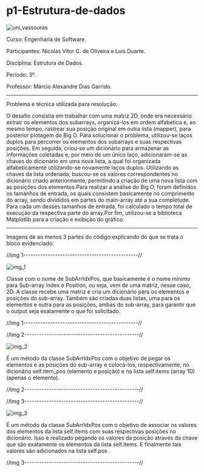 # p1-Estrutura-de-dados

![uni_vassouras](https://user-images.githubusercontent.com/118143111/228887189-207ea6c6-72aa-4c50-bf97-80c65b7038e9.png)

Curso: Engenharia de Software.

Participantes: Nicolas Vítor C. de Oliveira e Luís Duarte.

Disciplina: Estrutura de Dados.

Período: 3º.

Professor: Márcio Alexandre Dias Garrido.

------------------------------------------------------

Problema e técnica utilizada para resolução:

O desafio consistia em trabalhar com uma matriz 2D, onde era necessário extrair os elementos dos subarrays, organizá-los em ordem alfabética e, ao mesmo tempo, rastrear sua posição original em outra lista (mapper), para posterior plotagem do Big O. Para solucionar o problema, utilizou-se laços duplos para percorrer os elementos dos subarrays e suas respectivas posições. Em seguida, criou-se um dicionário para armazenar as informações coletadas e, por meio de um único laço, adicionaram-se as chaves do dicionário em uma nova lista, a qual foi organizada alfabeticamente utilizando-se novamente laços duplos. Utilizando as chaves da lista ordenada, buscou-se os valores correspondentes no dicionário criado anteriormente, permitindo a criação de uma nova lista com as posições dos elementos.Para realizar a análise do Big O, foram definidos os tamanhos de entrada, os quais consistem basicamente no comprimento do array, sendo divididos em partes do main-array até a sua completude. Para cada um desses tamanhos de entrada, foi calculado o tempo total de execução da respectiva parte do array.Por fim, utilizou-se a biblioteca Matplotlib para a criação e exibição do gráfico.


------------------------------------------------------

Imagens de ao menos 3 partes do código explicando do que se trata o bloco evidenciado:

//Img 1-----------------------------------------------//

![img_1](https://user-images.githubusercontent.com/118143111/228920710-8fad2c74-10f4-4ee3-9d14-7afab1f2ef54.PNG)


Classe com o nome de SubArrIdxPos, que basicamente é o nome mínimo para Sub-array Index e Position, ou seja, vem de uma matriz, nesse caso, 2D. A classe recebe uma matriz e cria um dicionário para os elementos e posições do sub-array. Também são criadas duas listas, uma para os elementos e outra para as posições, ambas do sub-array, para garantir que o output seja exatamente o que foi solicitado.

//Img 1-----------------------------------------------//

//Img 2-----------------------------------------------//

![img_2](https://user-images.githubusercontent.com/118143111/228919993-b9da69c0-d1f2-487f-b63e-59a189cae0a6.PNG)

É um método da classe SubArrIdxPos com o objetivo de pegar os elementos e as posições do sub-array e colocá-los, respectivamente, no dicionário self.item_pos (elemento e posição) e na lista self.items (array 1D) (apenas o elemento).

//Img 2-----------------------------------------------//


//Img 3-----------------------------------------------//

![img_3](https://user-images.githubusercontent.com/118143111/228920042-d4adf971-a8e5-4ac9-93d8-87886cda85f8.PNG)

É um método da classe SubArrIdxPos com o objetivo de associar os valores dos elementos da lista self.items com suas respectivas posições no dicionário. Isso é realizado pegando os valores da posição através da chave que são exatamente os elementos da lista self.items. E finalmente tais valores são adicionados na lista self.pos .

//Img 3-----------------------------------------------//


